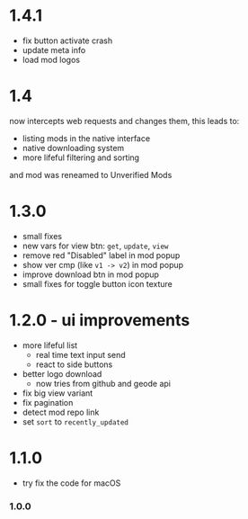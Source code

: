 # 1.4.1
- fix button activate crash
- update meta info
- load mod logos

# 1.4 
now intercepts web requests and changes them, this leads to:
- listing mods in the native interface
- native downloading system
- more lifeful filtering and sorting

and mod was reneamed to Unverified Mods

# 1.3.0
- small fixes
- new vars for view btn: `get`, `update`, `view`
- remove red "Disabled" label in mod popup
- show ver cmp (like `v1 -> v2`) in mod popup
- improve download btn in mod popup
- small fixes for toggle button icon texture

# 1.2.0 - ui improvements
- more lifeful list
  - real time text input send 
  - react to side buttons
- better logo download
  - now tries from github and geode api
- fix big view variant
- fix pagination
- detect mod repo link
- set `sort` to `recently_updated`

# 1.1.0
- try fix the code for macOS

### 1.0.0
